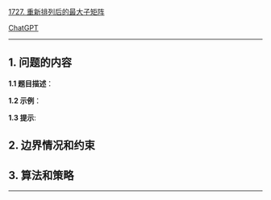 [1727. 重新排列后的最大子矩阵](https://leetcode.cn/problems/largest-submatrix-with-rearrangements)

[ChatGPT](chat.openai.com)

---

## 1. 问题的内容
**1.1 题目描述**：

**1.2 示例**：

**1.3 提示**:

## 2. 边界情况和约束


## 3. 算法和策略

---

